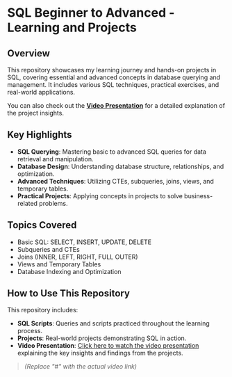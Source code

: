 # SQL Beginner to Advanced - Learning and Projects

## Overview

This repository showcases my learning journey and hands-on projects in SQL, covering essential and advanced concepts in database querying and management. It includes various SQL techniques, practical exercises, and real-world applications. 

You can also check out the **[Video Presentation](https://www.youtube.com/watch?v=uUeUPYtCZrc)** for a detailed explanation of the project insights.

## Key Highlights

- **SQL Querying**: Mastering basic to advanced SQL queries for data retrieval and manipulation.
- **Database Design**: Understanding database structure, relationships, and optimization.
- **Advanced Techniques**: Utilizing CTEs, subqueries, joins, views, and temporary tables.
- **Practical Projects**: Applying concepts in projects to solve business-related problems.

## Topics Covered

- Basic SQL: SELECT, INSERT, UPDATE, DELETE
- Subqueries and CTEs
- Joins (INNER, LEFT, RIGHT, FULL OUTER)
- Views and Temporary Tables
- Database Indexing and Optimization

## How to Use This Repository

This repository includes:
- **SQL Scripts**: Queries and scripts practiced throughout the learning process.
- **Projects**: Real-world projects demonstrating SQL in action.
- **Video Presentation**: [Click here to watch the video presentation](#) explaining the key insights and findings from the projects.

> *(Replace "#" with the actual video link)*
